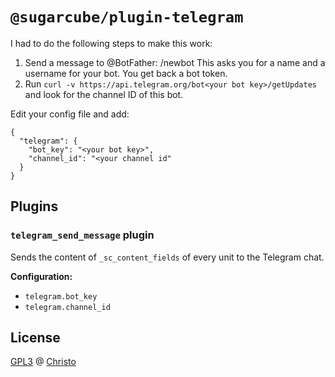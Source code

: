 # `@sugarcube/plugin-telegram`

I had to do the following steps to make this work:

1. Send a message to @BotFather: /newbot
   This asks you for a name and a username for your bot. You get back a bot token.
2. Run `curl -v https://api.telegram.org/bot<your bot key>/getUpdates` and
   look for the channel ID of this bot.

Edit your config file and add:

```
{
  "telegram": {
    "bot_key": "<your bot key>",
    "channel_id": "<your channel id"
  }
}
```

## Plugins

### `telegram_send_message` plugin

Sends the content of `_sc_content_fields` of every unit to the Telegram chat.

**Configuration:**

- `telegram.bot_key`
- `telegram.channel_id`

## License

[GPL3](./LICENSE) @ [Christo](christo@cryptodrunks.net)
